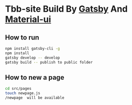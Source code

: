# Tbb-site Build By [Gatsby](https://www.gatsbyjs.com/) And [Material-ui](https://material-ui.com/zh/)

## How to run

```sh
npm install gatsby-cli -g
npm install
gatsby develop -- develop
gatsby build -- publish to public folder
```

## How to new a page

```sh
cd src/pages
touch newpage.js
/newpage  will be available
```
